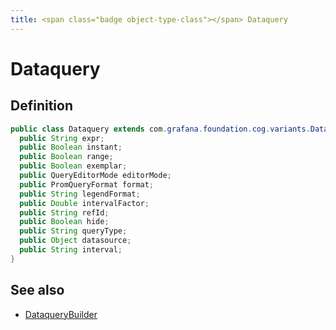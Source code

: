 ```yaml
---
title: <span class="badge object-type-class"></span> Dataquery
---
```

# <span class="badge object-type-class"></span> Dataquery

## Definition

```java
public class Dataquery extends com.grafana.foundation.cog.variants.Dataquery {
  public String expr;
  public Boolean instant;
  public Boolean range;
  public Boolean exemplar;
  public QueryEditorMode editorMode;
  public PromQueryFormat format;
  public String legendFormat;
  public Double intervalFactor;
  public String refId;
  public Boolean hide;
  public String queryType;
  public Object datasource;
  public String interval;
}
```
## See also

 * <span class="badge builder"></span> [DataqueryBuilder](./builder-DataqueryBuilder.md)
